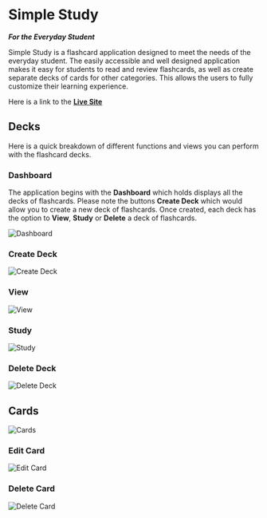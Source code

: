 # Simple Study
***For the Everyday Student***

Simple Study is a flashcard application designed to meet the needs of the everyday student. The easily accessible and well designed application makes it easy for students to read and review flashcards, as well as create separate decks of cards for other categories. This allows the users to fully customize their learning experience.

Here is a link to the **[Live Site](https://flashcards-project-gray.vercel.app/)**


## Decks
Here is a quick breakdown of different functions and views you can perform with the flashcard decks.

### Dashboard
The application begins with the **Dashboard** which holds displays all the decks of flashcards. Please note the buttons **Create Deck** which would allow you to create a new deck of flashcards. Once created, each deck has the option to **View**, **Study** or **Delete** a deck of flashcards.

![Dashboard](data/images/Dashboard.png)

### Create Deck


![Create Deck](data/images/Create_Deck.png)


### View

![View](data/images/View.png)


### Study

![Study](data/images/Study.png)


### Delete Deck


![Delete Deck](data/images/Delete_Deck.png)

## Cards

![Cards](data/images/Cards.png)


### Edit Card

![Edit Card](data/images/Edit_Card.png)


### Delete Card

![Delete Card](data/images/Delete_Card.png)
